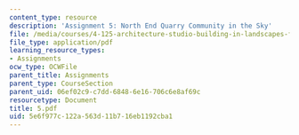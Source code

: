 ```yaml
---
content_type: resource
description: 'Assignment 5: North End Quarry Community in the Sky'
file: /media/courses/4-125-architecture-studio-building-in-landscapes-fall-2002/5e6f977c122a563d11b716eb1192cba1_5.pdf
file_type: application/pdf
learning_resource_types:
- Assignments
ocw_type: OCWFile
parent_title: Assignments
parent_type: CourseSection
parent_uid: 06ef02c9-c7dd-6848-6e16-706c6e8af69c
resourcetype: Document
title: 5.pdf
uid: 5e6f977c-122a-563d-11b7-16eb1192cba1
---
```

